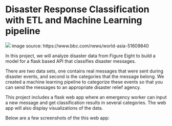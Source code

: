 <!DOCTYPE html>
<html>
<body>
 
<h1>Disaster Response Classification with ETL and Machine Learning pipeline</h1>

<img src="plots/covid_sk.jpg" width=%100 height=%100 class="center">
image source: https://www.bbc.com/news/world-asia-51609840


In this project, we will analyze disaster data from Figure Eight to build a model for a flask based API that classifies disaster messages.

There are two data sets, one contains real messages that were sent during disaster events, and second is the categories that the message belong. We created a machine learning pipeline to categorize these events so that you can send the messages to an appropriate disaster relief agency.

This project includes a flask web app where an emergency worker can input a new message and get classification results in several categories. The web app will also display visualizations of the data.

Below are a few screenshots of the this web app:


</body>
</html>
